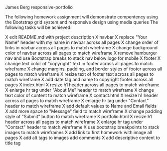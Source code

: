 James Berg
responsive-portfolio

The following homework assignment will demonstrate compentency using the Bootstrap grid system and responsive design using media queries
The following tasks will be achieved:

X edit README.md with project description
X navbar
   X replace "Your Name" header with my name in navbar across all pages
   X change order of links in navbar across all pages to match wireframe
   X change background color of navbar across all pages to match wireframe
   X remove hamburger nav and use Bootstrap breaks to stack nav below logo for mobile
X footer
   X change text color of "copyright" text in footer across all pages to match wireframe
   X change margins, padding, and border styles of footer across all pages to match wireframe
   X resize text of footer text across all pages to match wireframe
   X add date tag and name to copyright footer across all pages
X index.html
   X resize h1 header across all pages to match wireframe
   X enlarge hr tag under "About Me" header to match wireframe
   X change text color of content to match wireframe
X contact.html
   X resize h1 header across all pages to match wireframe
   X enlarge hr tag under "Contact" header to match wireframe
   X add default values to Name and Email fields   
   X add more space to "Message" field to match wireframe
   X change padding style of "Submit" button to match wireframe
X portfolio.html
   X resize h1 header across all pages to match wireframe
   X enlarge hr tag under "Contact" header to match wireframe
   X use bootstrap breakpoints to stack images to match wireframes
   X add link to first homework with image
all pages
   X add alt tags to images
   add comments
   X add descriptive content to title tag
